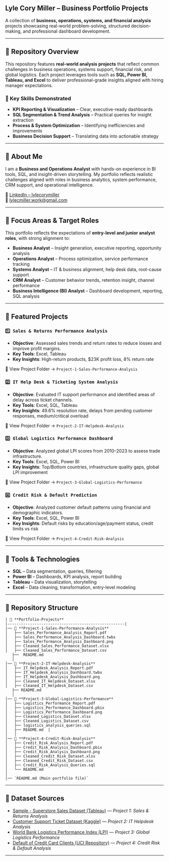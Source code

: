 ## Lyle Cory Miller – Business Portfolio Projects

A collection of **business, operations, systems, and financial analysis** projects showcasing real-world problem-solving, structured decision-making, and professional dashboard development.

---

## 📂 Repository Overview
This repository features **real-world analysis projects** that reflect common challenges in business operations, systems support, financial risk, and global logistics. Each project leverages tools such as **SQL, Power BI, Tableau, and Excel** to deliver professional-grade insights aligned with hiring manager expectations.

### 📌 Key Skills Demonstrated
- **KPI Reporting & Visualization** – Clear, executive-ready dashboards
- **SQL Segmentation & Trend Analysis** – Practical queries for insight extraction
- **Process & System Optimization** – Identifying inefficiencies and improvements
- **Business Decision Support** – Translating data into actionable strategy

---

## 📌 About Me
I am a **Business and Operations Analyst** with hands-on experience in BI tools, SQL, and insight-driven storytelling. My portfolio reflects realistic challenges aligned with roles in business analytics, system performance, CRM support, and operational intelligence.

🔗 [LinkedIn – lylecorymiller](https://www.linkedin.com/in/lylecorymiller/)  
📧 lylecmiller.work@gmail.com

---

## 📌 Focus Areas & Target Roles
This portfolio reflects the expectations of **entry-level and junior analyst roles**, with strong alignment to:

- **Business Analyst** – Insight generation, executive reporting, opportunity analysis
- **Operations Analyst** – Process optimization, service performance tracking
- **Systems Analyst** – IT & business alignment, help desk data, root-cause support
- **CRM Analyst** – Customer behavior trends, retention insight, channel performance
- **Business Intelligence (BI) Analyst** – Dashboard development, reporting, SQL analysis

---

## 📌 Featured Projects

### `1️⃣ Sales & Returns Performance Analysis`
- **Objective**: Assessed sales trends and return rates to reduce losses and improve profit margins.
- **Key Tools**: Excel, Tableau
- **Key Insights**: High-return products, $23K profit loss, 8% return rate

🔗 View Project Folder → `Project-1-Sales-Performance-Analysis`

### `2️⃣ IT Help Desk & Ticketing System Analysis`
- **Objective**: Evaluated IT support performance and identified areas of delay across ticket channels.
- **Key Tools**: Excel, SQL, Tableau
- **Key Insights**: 49.6% resolution rate, delays from pending customer responses, medium/critical overload

🔗 View Project Folder → `Project-2-IT-Helpdesk-Analysis`

### `3️⃣ Global Logistics Performance Dashboard`
- **Objective**: Analyzed global LPI scores from 2010–2023 to assess trade infrastructure.
- **Key Tools**: Excel, SQL, Power BI
- **Key Insights**: Top/Bottom countries, infrastructure quality gaps, global LPI improvement

🔗 View Project Folder → `Project-3-Global-Logistics-Performance`

### `4️⃣ Credit Risk & Default Prediction`
- **Objective**: Analyzed customer default patterns using financial and demographic indicators.
- **Key Tools**: Excel, SQL, Power BI
- **Key Insights**: Default risks by education/age/payment status, credit limits vs risk

🔗 View Project Folder → `Project-4-Credit-Risk-Analysis`

---

## 📌 Tools & Technologies
- **SQL** – Data segmentation, queries, filtering
- **Power BI** – Dashboards, KPI analysis, report building
- **Tableau** – Data visualization, storytelling
- **Excel** – Data cleaning, transformation, entry-level modeling
  
---
## 📁 Repository Structure
```
| 📂 **Portfolio-Projects**
|----------------------------------------------------|
|── 📂 **Project-1-Sales-Performance-Analysis**
│   ├── Sales_Performance_Analysis_Report.pdf 
│   ├── Sales_Performance_Analysis_Dashboard.twbx 
│   ├── Sales_Performance_Analysis_Dashboard.png 
│   ├── Cleaned_Sales_Performance_Dataset.xlsx 
│   ├── Cleaned_Sales_Performance_Dataset.csv 
   ├──  README.md 
   │
│── 📂 **Project-2-IT-Helpdesk-Analysis**
│   ├── IT_Helpdesk_Analysis_Report.pdf 
│   ├── IT_Helpdesk_Analysis_Dashboard.twbx 
│   ├── IT_Helpdesk_Analysis_Dashboard.png 
│   ├── Cleaned_IT_Helpdesk_Dataset.xlsx 
│   ├── Cleaned_IT_Helpdesk_Dataset.csv 
   ├── README.md
   │
│── 📂 **Project-3-Global-Logistics-Performance**
│   ├── Logistics_Performance_Report.pdf 
│   ├── Logistics_Performance_Dashboard.pbix 
│   ├── Logistics_Performance_Dashboard.png 
│   ├── Cleaned_Logistics_Dataset.xlsx 
│   ├── Cleaned_Logistics_Dataset.csv 
│   ├── logistics_analysis_queries.sql 
│   ├── README.md  |
│   │
│── 📂 **Project-4-Credit-Risk-Analysis**
│   ├── Credit_Risk_Analysis_Report.pdf 
│   ├── Credit_Risk_Analysis_Dashboard.pbix 
│   ├── Credit_Risk_Analysis_Dashboard.png 
│   ├── Cleaned_Credit_Risk_Dataset.xlsx 
│   ├── Cleaned_Credit_Risk_Dataset.csv 
│   ├── Credit_Risk_Analysis_Queries.sql
│   └── README.md
│
│── `README.md (Main portfolio file)`
```
---

## 📌 Dataset Sources
- [Sample - Superstore Sales Dataset (Tableau)](https://www.tableau.com/sites/default/files/2021-05/Sample%20-%20Superstore.xls) — *Project 1: Sales & Returns Analysis*
- [Customer Support Ticket Dataset (Kaggle)](https://www.kaggle.com/datasets/suraj520/customer-support-ticket-dataset) — *Project 2: IT Helpdesk Analysis*
- [World Bank Logistics Performance Index (LPI)](https://lpi.worldbank.org/international) — *Project 3: Global Logistics Performance*
- [Default of Credit Card Clients (UCI Repository)](https://archive.ics.uci.edu/dataset/350/default+of+credit+card+clients) — *Project 4: Credit Risk & Default Analysis*

---
